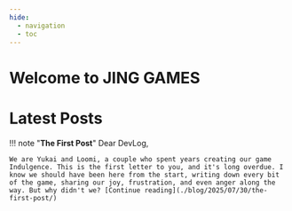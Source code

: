 ```yaml
---
hide:
  - navigation
  - toc
---
```


# Welcome to JING GAMES

# Latest Posts

!!! note "**The First Post**"
    Dear DevLog,

    We are Yukai and Loomi, a couple who spent years creating our game Indulgence. This is the first letter to you, and it's long overdue. I know we should have been here from the start, writing down every bit of the game, sharing our joy, frustration, and even anger along the way. But why didn't we? [Continue reading](./blog/2025/07/30/the-first-post/)